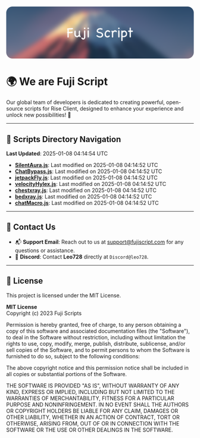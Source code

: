 ![Banner](.github/b.webp)

# 🌍 **We are Fuji Script**

Our global team of developers is dedicated to creating powerful, open-source scripts for Rise Client, designed to enhance your experience and unlock new possibilities! 🌟

---
<!-- SCRIPTS_NAVIGATION_START -->
## 📂 **Scripts Directory Navigation**

**Last Updated**: 2025-01-08 04:14:54 UTC

- **[SilentAura.js](scripts/SilentAura.js)**: Last modified on 2025-01-08 04:14:52 UTC
- **[ChatBypass.js](scripts/ChatBypass.js)**: Last modified on 2025-01-08 04:14:52 UTC
- **[jetpackFly.js](scripts/jetpackFly.js)**: Last modified on 2025-01-08 04:14:52 UTC
- **[velocityHylex.js](scripts/velocityHylex.js)**: Last modified on 2025-01-08 04:14:52 UTC
- **[chestxray.js](scripts/chestxray.js)**: Last modified on 2025-01-08 04:14:52 UTC
- **[bedxray.js](scripts/bedxray.js)**: Last modified on 2025-01-08 04:14:52 UTC
- **[chatMacro.js](scripts/chatMacro.js)**: Last modified on 2025-01-08 04:14:52 UTC

<!-- SCRIPTS_NAVIGATION_END -->

---

## 💬 **Contact Us**  
- 📬 **Support Email**: Reach out to us at [support@fujiscript.com](mailto:support@fujiscript.com) for any questions or assistance.  
- 💬 **Discord**: Contact **Leo728** directly at `Discord@leo728`.

---

## 📜 **License**

This project is licensed under the MIT License.  

**MIT License**  
Copyright (c) 2023 Fuji Scripts  

Permission is hereby granted, free of charge, to any person obtaining a copy of this software and associated documentation files (the "Software"), to deal in the Software without restriction, including without limitation the rights to use, copy, modify, merge, publish, distribute, sublicense, and/or sell copies of the Software, and to permit persons to whom the Software is furnished to do so, subject to the following conditions:  

The above copyright notice and this permission notice shall be included in all copies or substantial portions of the Software.  

THE SOFTWARE IS PROVIDED "AS IS", WITHOUT WARRANTY OF ANY KIND, EXPRESS OR IMPLIED, INCLUDING BUT NOT LIMITED TO THE WARRANTIES OF MERCHANTABILITY, FITNESS FOR A PARTICULAR PURPOSE AND NONINFRINGEMENT. IN NO EVENT SHALL THE AUTHORS OR COPYRIGHT HOLDERS BE LIABLE FOR ANY CLAIM, DAMAGES OR OTHER LIABILITY, WHETHER IN AN ACTION OF CONTRACT, TORT OR OTHERWISE, ARISING FROM, OUT OF OR IN CONNECTION WITH THE SOFTWARE OR THE USE OR OTHER DEALINGS IN THE SOFTWARE.  
